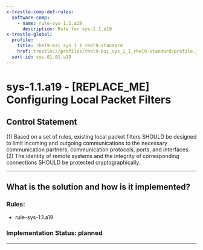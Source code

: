 ```yaml
---
x-trestle-comp-def-rules:
  software-comp:
    - name: rule-sys-1.1.a19
      description: Rule for sys-1.1.a19
x-trestle-global:
  profile:
    title: rhel9-bsi_sys_1_1_rhel9-standard
    href: trestle://profiles/rhel9-bsi_sys_1_1_rhel9-standard/profile.json
  sort-id: sys-01.01.a19
---
```


# sys-1.1.a19 - \[REPLACE_ME\] Configuring Local Packet Filters

## Control Statement

(1) Based on a set of rules, existing local packet filters SHOULD be designed to limit
incoming and outgoing communications to the necessary communication partners, communication
protocols, ports, and interfaces. (2) The identity of remote systems and the integrity of
corresponding connections SHOULD be protected cryptographically.

______________________________________________________________________

## What is the solution and how is it implemented?

<!-- For implementation status enter one of: implemented, partial, planned, alternative, not-applicable -->

<!-- Note that the list of rules under ### Rules: is read-only and changes will not be captured after assembly to JSON -->

<!-- Add control implementation description here for control: sys-1.1.a19 -->

### Rules:

  - rule-sys-1.1.a19

### Implementation Status: planned

______________________________________________________________________
